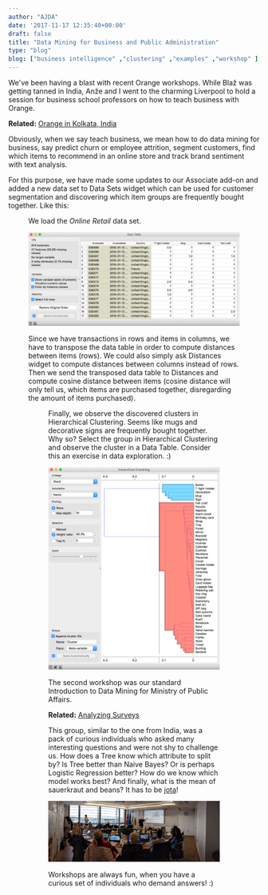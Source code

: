 ```yaml
---
author: "AJDA"
date: '2017-11-17 12:35:40+00:00'
draft: false
title: "Data Mining for Business and Public Administration"
type: "blog"
blog: ["business intelligence" ,"clustering" ,"examples" ,"workshop" ]
---
```


We've been having a blast with recent Orange workshops. While Blaž was getting tanned in India, Anže and I went to the charming Liverpool to hold a session for business school professors on how to teach business with Orange.


**Related:** [Orange in Kolkata, India](/blog/2017/11/08/orange-in-kolkata-india/)


Obviously, when we say teach business, we mean how to do data mining for business, say predict churn or employee attrition, segment customers, find which items to recommend in an online store and track brand sentiment with text analysis.

For this purpose, we have made some updates to our Associate add-on and added a new data set to Data Sets widget which can be used for customer segmentation and discovering which item groups are frequently bought together. Like this:

<Figure src="Screen-Shot-2017-11-17-at-13.06.22.png" width="400" />

We load the _Online Retail_ data set.

![](Screen-Shot-2017-11-17-at-13.07.31.png)

Since we have transactions in rows and items in columns, we have to transpose the data table in order to compute distances between items (rows). We could also simply ask Distances widget to compute distances between columns instead of rows. Then we send the transposed data table to Distances and compute cosine distance between items (cosine distance will only tell us, which items are purchased together, disregarding the amount of items purchased).

<Figure src="Screen-Shot-2017-11-17-at-13.10.24.png" width="300" />

Finally, we observe the discovered clusters in Hierarchical Clustering. Seems like mugs and decorative signs are frequently bought together. Why so? Select the group in Hierarchical Clustering and observe the cluster in a Data Table. Consider this an exercise in data exploration. :)

![](Screen-Shot-2017-11-17-at-13.04.32.png)

The second workshop was our standard Introduction to Data Mining for Ministry of Public Affairs.


**Related:** [Analyzing Surveys](/blog/2017/10/26/analyzing-surveys/)


This group, similar to the one from India, was a pack of curious individuals who asked many interesting questions and were not shy to challenge us. How does a Tree know which attribute to split by? Is Tree better than Naive Bayes? Or is perhaps Logistic Regression better? How do we know which model works best? And finally, what is the mean of sauerkraut and beans? It has to be [jota](https://en.wikipedia.org/wiki/Istrian_stew)!

![](PANO_20171116_101558.jpg)

Workshops are always fun, when you have a curious set of individuals who demand answers! :)

